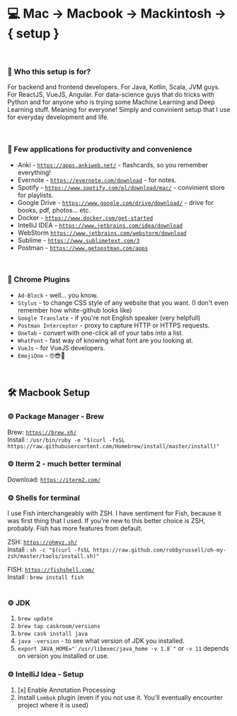 # 💻 Mac -> Macbook -> Mackintosh -> { setup }

<BR>

### 🤔 Who this setup is for? 
For backend and frontend developers. For Java, Kotlin, Scala, JVM guys. For ReactJS, VueJS, Angular. For data-science guys that do tricks with Python and for anyone who is trying some Machine Learning and Deep Learning stuff. Meaning for everyone! Simply and convinient setup that I use for everyday development and life.

<BR>

### 🎲 Few applications for productivity and convenience
- Anki - [`https://apps.ankiweb.net/`](https://apps.ankiweb.net/) - flashcards, so you remember everything!
- Evernote - [`https://evernote.com/download`](https://evernote.com/download) - for notes.
- Spotify - [`https://www.spotify.com/pl/download/mac/`](https://www.spotify.com/pl/download/mac/) - convinient store for playlists.
- Google Drive - [`https://www.google.com/drive/download/`](https://www.google.com/drive/download/) - drive for books, pdf, photos... etc.
- Docker - [`https://www.docker.com/get-started`](https://www.docker.com/get-started) 
- IntelliJ IDEA - [`https://www.jetbrains.com/idea/download`](https://www.jetbrains.com/idea/download)
- WebStorm [`https://www.jetbrains.com/webstorm/download`](https://www.jetbrains.com/webstorm/download)
- Sublime - [`https://www.sublimetext.com/3`](https://www.sublimetext.com/3)
- Postman - [`https://www.getpostman.com/apps`](https://www.getpostman.com/apps)

<BR>

### 🚛 Chrome Plugins
- `Ad-Block` - well... you know.
- `Stylus` - to change CSS style of any website that you want. (I don't even remember how white-github looks like)
- `Google Translate` - if you're not English speaker (very helpfull)
- `Postman Interceptor` - proxy to capture HTTP or HTTPS requests.
- `OneTab` - convert with one-click all of your tabs into a list.
- `WhatFont` - fast way of knowing what font are you looking at.
- `VueJs` - for VueJS developers.
- `EmojiOne` - 🤓😎🧐

<BR>

## 🛠 Macbook Setup

### ⚙ Package Manager - Brew
Brew: [`https://brew.sh/`](https://brew.sh/) <br>
Install : `/usr/bin/ruby -e "$(curl -fsSL https://raw.githubusercontent.com/Homebrew/install/master/install)"` <br>

### ⚙ Iterm 2 - much better terminal
Download: [`https://iterm2.com/`](https://iterm2.com/)

### ⚙ Shells for terminal

I use Fish interchangeably with ZSH. I have sentiment for Fish, because it was first thing that I used.
If you're new to this better choice is ZSH, probably. Fish has more features from default.

ZSH: [`https://ohmyz.sh/`](https://ohmyz.sh/) <br>
Install : `sh -c "$(curl -fsSL https://raw.github.com/robbyrussell/oh-my-zsh/master/tools/install.sh)"` <br>

FISH: [`https://fishshell.com/`](https://fishshell.com/) <br>
Install : `brew install fish` <br>
<br>

### ⚙ JDK <br>
1. `brew update`
2. `brew tap caskroom/versions`
3. `brew cask install java`
4. `java -version` - to see what version of JDK you installed.
5. ```export JAVA_HOME="`/usr/libexec/java_home -v 1.8`"``` or `-v 11` depends on version you installed or use.


### ⚙ IntelliJ Idea - Setup 
1. [x] Enable Annotation Processing
2. Install `Lombok` plugin (even if you not use it. You'll eventually encounter project where it is used)







